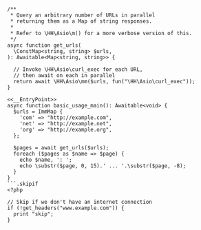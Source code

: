 ```basic-usage.php
/**
 * Query an arbitrary number of URLs in parallel
 * returning them as a Map of string responses.
 *
 * Refer to \HH\Asio\m() for a more verbose version of this.
 */
async function get_urls(
  \ConstMap<string, string> $urls,
): Awaitable<Map<string, string>> {

  // Invoke \HH\Asio\curl_exec for each URL,
  // then await on each in parallel
  return await \HH\Asio\mm($urls, fun("\HH\Asio\curl_exec"));
}

<<__EntryPoint>>
async function basic_usage_main(): Awaitable<void> {
  $urls = ImmMap {
    'com' => "http://example.com",
    'net' => "http://example.net",
    'org' => "http://example.org",
  };

  $pages = await get_urls($urls);
  foreach ($pages as $name => $page) {
    echo $name, ': ';
    echo \substr($page, 0, 15).' ... '.\substr($page, -8);
  }
}
```.skipif
<?php

// Skip if we don't have an internet connection
if (!get_headers("www.example.com")) {
  print "skip";
}
```
